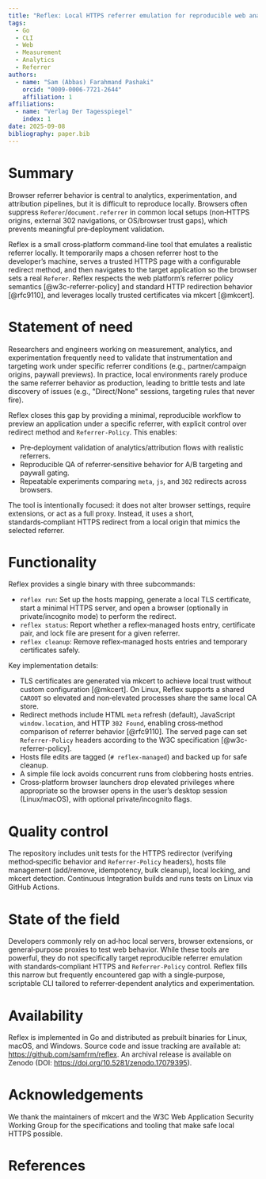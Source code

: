 ```yaml
---
title: "Reflex: Local HTTPS referrer emulation for reproducible web analytics and experimentation"
tags:
  - Go
  - CLI
  - Web
  - Measurement
  - Analytics
  - Referrer
authors:
  - name: "Sam (Abbas) Farahmand Pashaki"
    orcid: "0009-0006-7721-2644"
    affiliation: 1
affiliations:
  - name: "Verlag Der Tagesspiegel"
    index: 1
date: 2025-09-08
bibliography: paper.bib
---
```


# Summary

Browser referrer behavior is central to analytics, experimentation, and attribution pipelines, but it is difficult to reproduce locally. Browsers often suppress `Referer`/`document.referrer` in common local setups (non‑HTTPS origins, external 302 navigations, or OS/browser trust gaps), which prevents meaningful pre‑deployment validation.

Reflex is a small cross‑platform command‑line tool that emulates a realistic referrer locally. It temporarily maps a chosen referrer host to the developer’s machine, serves a trusted HTTPS page with a configurable redirect method, and then navigates to the target application so the browser sets a real `Referer`. Reflex respects the web platform’s referrer policy semantics [@w3c-referrer-policy] and standard HTTP redirection behavior [@rfc9110], and leverages locally trusted certificates via mkcert [@mkcert].

# Statement of need

Researchers and engineers working on measurement, analytics, and experimentation frequently need to validate that instrumentation and targeting work under specific referrer conditions (e.g., partner/campaign origins, paywall previews). In practice, local environments rarely produce the same referrer behavior as production, leading to brittle tests and late discovery of issues (e.g., "Direct/None" sessions, targeting rules that never fire).

Reflex closes this gap by providing a minimal, reproducible workflow to preview an application under a specific referrer, with explicit control over redirect method and `Referrer-Policy`. This enables:

- Pre‑deployment validation of analytics/attribution flows with realistic referrers.
- Reproducible QA of referrer‑sensitive behavior for A/B targeting and paywall gating.
- Repeatable experiments comparing `meta`, `js`, and `302` redirects across browsers.

The tool is intentionally focused: it does not alter browser settings, require extensions, or act as a full proxy. Instead, it uses a short, standards‑compliant HTTPS redirect from a local origin that mimics the selected referrer.

# Functionality

Reflex provides a single binary with three subcommands:

- `reflex run`: Set up the hosts mapping, generate a local TLS certificate, start a minimal HTTPS server, and open a browser (optionally in private/incognito mode) to perform the redirect.
- `reflex status`: Report whether a reflex‑managed hosts entry, certificate pair, and lock file are present for a given referrer.
- `reflex cleanup`: Remove reflex‑managed hosts entries and temporary certificates safely.

Key implementation details:

- TLS certificates are generated via mkcert to achieve local trust without custom configuration [@mkcert]. On Linux, Reflex supports a shared `CAROOT` so elevated and non‑elevated processes share the same local CA store.
- Redirect methods include HTML `meta` refresh (default), JavaScript `window.location`, and HTTP `302 Found`, enabling cross‑method comparison of referrer behavior [@rfc9110]. The served page can set `Referrer-Policy` headers according to the W3C specification [@w3c-referrer-policy].
- Hosts file edits are tagged (`# reflex-managed`) and backed up for safe cleanup.
- A simple file lock avoids concurrent runs from clobbering hosts entries.
- Cross‑platform browser launchers drop elevated privileges where appropriate so the browser opens in the user’s desktop session (Linux/macOS), with optional private/incognito flags.

# Quality control

The repository includes unit tests for the HTTPS redirector (verifying method‑specific behavior and `Referrer-Policy` headers), hosts file management (add/remove, idempotency, bulk cleanup), local locking, and mkcert detection. Continuous Integration builds and runs tests on Linux via GitHub Actions.

# State of the field

Developers commonly rely on ad‑hoc local servers, browser extensions, or general‑purpose proxies to test web behavior. While these tools are powerful, they do not specifically target reproducible referrer emulation with standards‑compliant HTTPS and `Referrer-Policy` control. Reflex fills this narrow but frequently encountered gap with a single‑purpose, scriptable CLI tailored to referrer‑dependent analytics and experimentation.

# Availability

Reflex is implemented in Go and distributed as prebuilt binaries for Linux, macOS, and Windows. Source code and issue tracking are available at: https://github.com/samfrm/reflex. An archival release is available on Zenodo (DOI: https://doi.org/10.5281/zenodo.17079395).

# Acknowledgements

We thank the maintainers of mkcert and the W3C Web Application Security Working Group for the specifications and tooling that make safe local HTTPS possible.

# References
